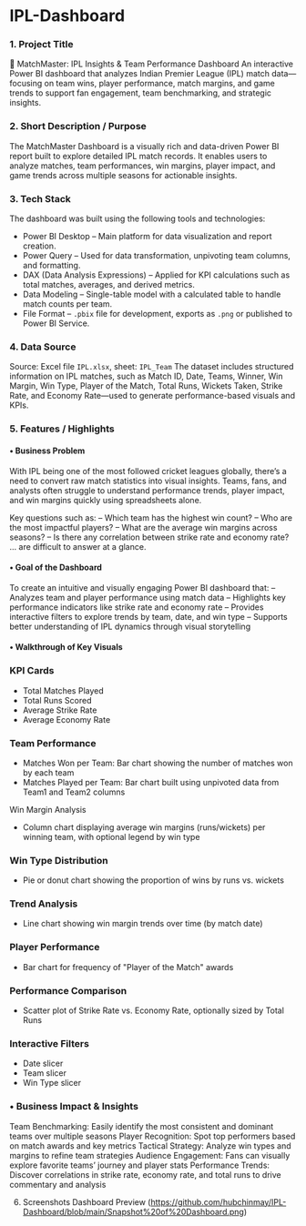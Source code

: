 # IPL-Dashboard
### 1. Project Title

🏏 MatchMaster: IPL Insights & Team Performance Dashboard
An interactive Power BI dashboard that analyzes Indian Premier League (IPL) match data—focusing on team wins, player performance, match margins, and game trends to support fan engagement, team benchmarking, and strategic insights.


### 2. Short Description / Purpose

The MatchMaster Dashboard is a visually rich and data-driven Power BI report built to explore detailed IPL match records. It enables users to analyze matches, team performances, win margins, player impact, and game trends across multiple seasons for actionable insights.


### 3. Tech Stack

The dashboard was built using the following tools and technologies:

* Power BI Desktop – Main platform for data visualization and report creation.
* Power Query – Used for data transformation, unpivoting team columns, and formatting.
* DAX (Data Analysis Expressions) – Applied for KPI calculations such as total matches, averages, and derived metrics.
* Data Modeling – Single-table model with a calculated table to handle match counts per team.
* File Format – `.pbix` file for development, exports as `.png` or published to Power BI Service.


### 4. Data Source

Source: Excel file `IPL.xlsx`, sheet: `IPL_Team`
The dataset includes structured information on IPL matches, such as Match ID, Date, Teams, Winner, Win Margin, Win Type, Player of the Match, Total Runs, Wickets Taken, Strike Rate, and Economy Rate—used to generate performance-based visuals and KPIs.


### 5. Features / Highlights

#### • Business Problem

With IPL being one of the most followed cricket leagues globally, there’s a need to convert raw match statistics into visual insights. Teams, fans, and analysts often struggle to understand performance trends, player impact, and win margins quickly using spreadsheets alone.

Key questions such as:
– Which team has the highest win count?
– Who are the most impactful players?
– What are the average win margins across seasons?
– Is there any correlation between strike rate and economy rate?
… are difficult to answer at a glance.


#### • Goal of the Dashboard

To create an intuitive and visually engaging Power BI dashboard that:
– Analyzes team and player performance using match data
– Highlights key performance indicators like strike rate and economy rate
– Provides interactive filters to explore trends by team, date, and win type
– Supports better understanding of IPL dynamics through visual storytelling


#### • Walkthrough of Key Visuals

### KPI Cards

* Total Matches Played
* Total Runs Scored
* Average Strike Rate
* Average Economy Rate

### Team Performance

* Matches Won per Team: Bar chart showing the number of matches won by each team
* Matches Played per Team: Bar chart built using unpivoted data from Team1 and Team2 columns

Win Margin Analysis

* Column chart displaying average win margins (runs/wickets) per winning team, with optional legend by win type

### Win Type Distribution

* Pie or donut chart showing the proportion of wins by runs vs. wickets

### Trend Analysis

* Line chart showing win margin trends over time (by match date)

### Player Performance

* Bar chart for frequency of "Player of the Match" awards

### Performance Comparison

* Scatter plot of Strike Rate vs. Economy Rate, optionally sized by Total Runs

### Interactive Filters

* Date slicer
* Team slicer
* Win Type slicer

### • Business Impact & Insights

Team Benchmarking: Easily identify the most consistent and dominant teams over multiple seasons
Player Recognition: Spot top performers based on match awards and key metrics
Tactical Strategy: Analyze win types and margins to refine team strategies
Audience Engagement: Fans can visually explore favorite teams’ journey and player stats
Performance Trends: Discover correlations in strike rate, economy rate, and total runs to drive commentary and analysis

6. Screenshots
Dashboard Preview (https://github.com/hubchinmay/IPL-Dashboard/blob/main/Snapshot%20of%20Dashboard.png)
